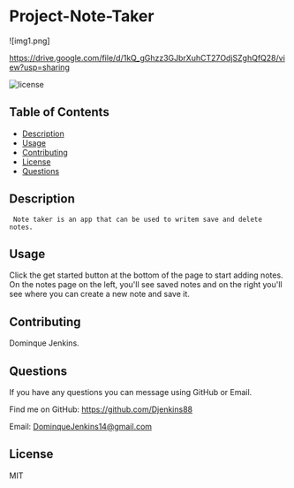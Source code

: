 # Project-Note-Taker
  ![img1.png]

https://drive.google.com/file/d/1kQ_gGhzz3GJbrXuhCT27OdjSZghQfQ28/view?usp=sharing

  ![license](https://img.shields.io/badge/License-MIT-brightgreen)

 ## Table of Contents
 * [Description](#Description)
 * [Usage](#Usage)
 * [Contributing](#Contributing)
 * [License](#License)
 * [Questions](#Questions)

 ## Description
     Note taker is an app that can be used to writem save and delete notes.
        
  ## Usage
 Click the get started button at the bottom of the page to start adding notes. On the notes page on the left, you'll see saved notes and on the right you'll see where you can create a new note and save it. 

 ## Contributing
 Dominque Jenkins.

 ## Questions
 If you have any questions you can message using GitHub or Email.
 
 Find me on GitHub: https://github.com/Djenkins88

 Email: DominqueJenkins14@gmail.com

 ## License
 MIT
